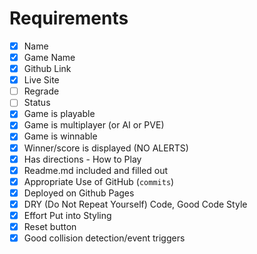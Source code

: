 # Requirements
- [x] Name	
- [x] Game Name	
- [x] Github Link
- [x] Live Site	
- [ ] Regrade	
- [ ] Status	
- [x] Game is playable	
- [x] Game is multiplayer 
(or AI or PVE)
- [x] Game is winnable	
- [x] Winner/score is displayed (NO ALERTS)	
- [x] Has directions - How to Play	
- [x] Readme.md included and filled out	
- [x] Appropriate Use of GitHub (`commits`) 	
- [x] Deployed on Github Pages	
- [x] DRY (Do Not Repeat Yourself) Code, Good Code Style	
- [x] Effort Put into Styling	
- [x] Reset button	
- [x] Good collision detection/event triggers
